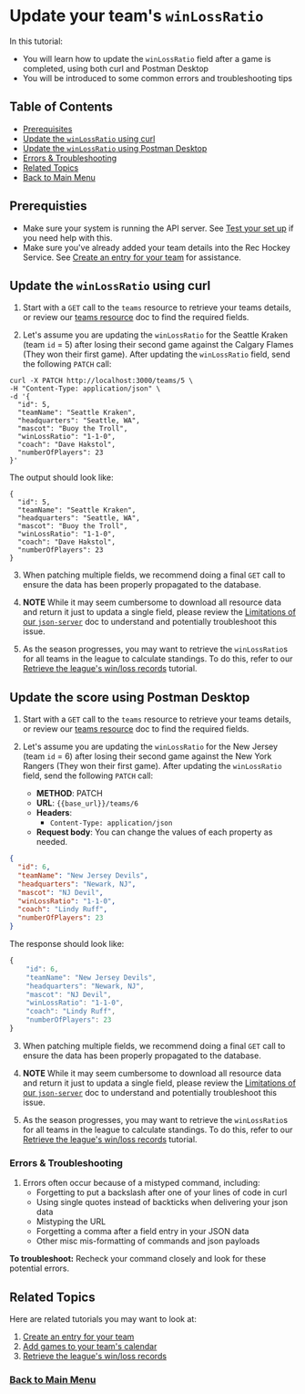 # Update your team's `winLossRatio`

In this tutorial:

- You will learn how to update the `winLossRatio` field after a game is completed, using both
curl and Postman Desktop
- You will be introduced to some common errors and troubleshooting tips

## Table of Contents
- [Prerequisites](#1)
- [Update the `winLossRatio` using curl](#2)
- [Update the `winLossRatio` using Postman Desktop](#3)
- [Errors & Troubleshooting](#4)
- [Related Topics](#5)
- [Back to Main Menu](nav.md)

<a id="1"></a>
## Prerequisties

- Make sure your system is running the API server. See [Test your set up](test-system.md) if you need help with this.
- Make sure you've already added your team details into the Rec Hockey Service. See [Create an entry for your team](tut-create-team.md) for assistance.

<a id="2"></a>
## Update the `winLossRatio` using curl

1. Start with a `GET` call to the `teams` resource to retrieve your teams details, or review our [teams resource](res-teams.md) doc to find the required fields.

2. Let's assume you are updating the `winLossRatio` for the Seattle Kraken (team `id` = 5) after losing their second game against the Calgary Flames (They won their first game). After updating the `winLossRatio` field, send the following `PATCH` call:

```shell
curl -X PATCH http://localhost:3000/teams/5 \
-H "Content-Type: application/json" \
-d '{
  "id": 5,
  "teamName": "Seattle Kraken",
  "headquarters": "Seattle, WA",
  "mascot": "Buoy the Troll",
  "winLossRatio": "1-1-0",
  "coach": "Dave Hakstol",
  "numberOfPlayers": 23
}'
```

The output should look like:

```shell
{
  "id": 5,
  "teamName": "Seattle Kraken",
  "headquarters": "Seattle, WA",
  "mascot": "Buoy the Troll",
  "winLossRatio": "1-1-0",
  "coach": "Dave Hakstol",
  "numberOfPlayers": 23
}
```

3. When patching multiple fields, we recommend doing a final `GET` call to ensure the data has been properly propagated to the database.

4. **NOTE** While it may seem cumbersome to download all resource data and return it just to updata a single field, please review the [Limitations of our `json-server`](xtra-limitations.md) doc to understand and potentially troubleshoot this issue.

5. As the season progresses, you may want to retrieve the `winLossRatio`s for all teams in the league to calculate standings. To do this, refer to our [Retrieve the league's win/loss records](tut-retrieve-wlr.md) tutorial.

<a id="3"></a>
## Update the score using Postman Desktop

1. Start with a `GET` call to the `teams` resource to retrieve your teams details, or review our [teams resource](res-teams.md) doc to find the required fields.

2. Let's assume you are updating the `winLossRatio` for the New Jersey (team `id` = 6) after losing their second game against the New York Rangers (They won their first game). After updating the `winLossRatio` field, send the following `PATCH` call:

    * **METHOD**: PATCH
    * **URL**: `{{base_url}}/teams/6`
    * **Headers**:
        * `Content-Type: application/json`
    * **Request body**:
        You can change the values of each property as needed.

```json
{
  "id": 6,
  "teamName": "New Jersey Devils",
  "headquarters": "Newark, NJ",
  "mascot": "NJ Devil",
  "winLossRatio": "1-1-0",
  "coach": "Lindy Ruff",
  "numberOfPlayers": 23
}
```

The response should look like:

```js
{
    "id": 6,
    "teamName": "New Jersey Devils",
    "headquarters": "Newark, NJ",
    "mascot": "NJ Devil",
    "winLossRatio": "1-1-0",
    "coach": "Lindy Ruff",
    "numberOfPlayers": 23
}
```

3. When patching multiple fields, we recommend doing a final `GET` call to ensure the data has been properly propagated to the database.

4. **NOTE** While it may seem cumbersome to download all resource data and return it just to updata a single field, please review the [Limitations of our `json-server`](xtra-limitations.md) doc to understand and potentially troubleshoot this issue.

5. As the season progresses, you may want to retrieve the `winLossRatio`s for all teams in the league to calculate standings. To do this, refer to our [Retrieve the league's win/loss records](tut-retrieve-wlr.md) tutorial.

<a id="4"></a>
### Errors & Troubleshooting

1. Errors often occur because of a mistyped command, including:
    - Forgetting to put a backslash after one of your lines of code in curl
    - Using single quotes instead of backticks when delivering your json data
    - Mistyping the URL
    - Forgetting a comma after a field entry in your JSON data
    - Other misc mis-formatting of commands and json payloads

**To troubleshoot:** Recheck your command closely and look for these potential errors.


<a id="5"></a>
## Related Topics

Here are related tutorials you may want to look at:

1. [Create an entry for your team](tut-create-team.md)
2. [Add games to your team's calendar](tut-add-games.md)
3. [Retrieve the league's win/loss records](tut-retrieve-wlr.md)

### [Back to Main Menu](nav.md)
